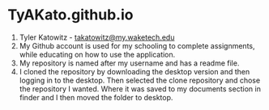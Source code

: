 # TyAKato.github.io
1. Tyler Katowitz - takatowitz@my.waketech.edu 
2. My Github account is used for my schooling to complete assignments, while educating on how to use the application. 
3. My repository is named after my username and has a readme file. 
4. I cloned the repository by downloading the desktop version and then logging in to the desktop. Then selected the clone repository and chose the repository I wanted. Where it was saved to my documents section in finder and I then moved the folder to desktop. 